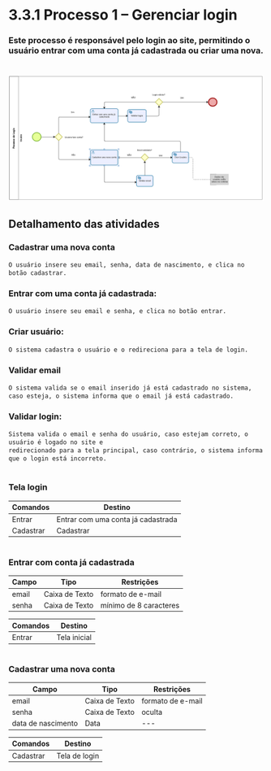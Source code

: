 # 3.3.1 Processo 1 – Gerenciar login

### Este processo é responsável pelo login ao site, permitindo o usuário entrar com uma conta já cadastrada ou criar uma nova.

<!-- > **Autor:** Gustavo Pereira -->

#

![BPMN Gerenciar Login](../images/processos/GerenciarLogin.png)

## Detalhamento das atividades

### **Cadastrar uma nova conta**

    O usuário insere seu email, senha, data de nascimento, e clica no botão cadastrar.

### **Entrar com uma conta já cadastrada:**

    O usuário insere seu email e senha, e clica no botão entrar.
    
### **Criar usuário:**

    O sistema cadastra o usuário e o redireciona para a tela de login.

### **Validar email**

    O sistema valida se o email inserido já está cadastrado no sistema, caso esteja, o sistema informa que o email já está cadastrado.

### **Validar login:**

    Sistema valida o email e senha do usuário, caso estejam correto, o usuário é logado no site e 
    redirecionado para a tela principal, caso contrário, o sistema informa que o login está incorreto.

#

### **Tela login**

| **Comandos**         |  **Destino**                   |
| ---                  | ---                            |
| Entrar               | Entrar com uma conta já cadastrada            |
| Cadastrar            | Cadastrar | ---             |

#

### **Entrar com conta já cadastrada**

| **Campo**       | **Tipo**         | **Restrições**          |
| ---             | ---              | ---                     |
| email           | Caixa de Texto   | formato de e-mail       |
| senha           | Caixa de Texto   | mínimo de 8 caracteres  |

| **Comandos**         |  **Destino**                   |
| ---                  | ---                            | 
| Entrar               | Tela inicial            | 

#

### **Cadastrar uma nova conta**

| **Campo**       | **Tipo**         | **Restrições**          |
| ---             | ---              | ---                     |
| email          | Caixa de Texto   | formato de e-mail           |
| senha           | Caixa de Texto   | oculta                  |
| data de nascimento   | Data             | ---                     |

| **Comandos**         |  **Destino**                   | 
| ---                  | ---                            | 
| Cadastrar        | Tela de login     | 
